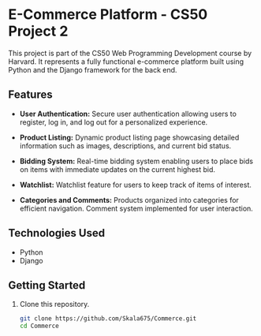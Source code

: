 # E-Commerce Platform - CS50 Project 2

This project is part of the CS50 Web Programming Development course by Harvard. It represents a fully functional e-commerce platform built using Python and the Django framework for the back end.

## Features

- **User Authentication:** Secure user authentication allowing users to register, log in, and log out for a personalized experience.

- **Product Listing:** Dynamic product listing page showcasing detailed information such as images, descriptions, and current bid status.

- **Bidding System:** Real-time bidding system enabling users to place bids on items with immediate updates on the current highest bid.

- **Watchlist:** Watchlist feature for users to keep track of items of interest.

- **Categories and Comments:** Products organized into categories for efficient navigation. Comment system implemented for user interaction.

## Technologies Used

- Python
- Django

## Getting Started

1. Clone this repository.
   ```bash
   git clone https://github.com/Skala675/Commerce.git
   cd Commerce

